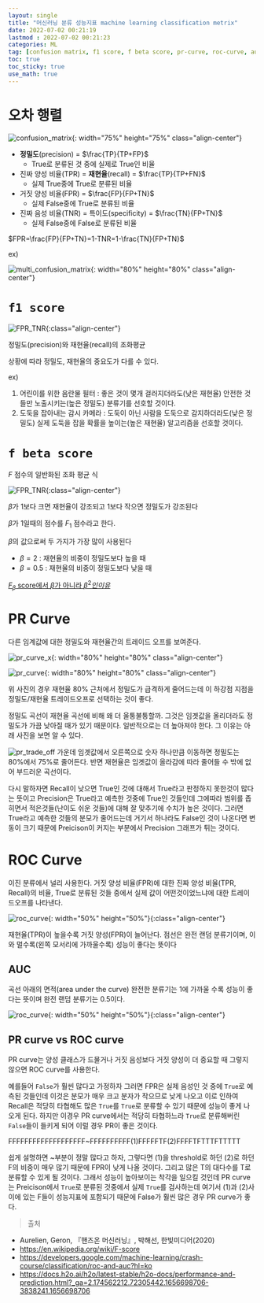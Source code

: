 ```yaml
---
layout: single
title: "머신러닝 분류 성능지표 machine learning classification metrix"
date: 2022-07-02 00:21:19
lastmod : 2022-07-02 00:21:23
categories: ML
tag: [confusion matrix, f1 score, f beta score, pr-curve, roc-curve, auc]
toc: true
toc_sticky: true
use_math: true
---
```


# **오차 행렬**

![confusion_matrix](../../../assets/images/ai/confusion_matrix.jpg){: width="75%" height="75%" class="align-center"}

 - **정밀도**(precision) = $\frac{TP}{TP+FP}$
   - True로 분류된 것 중에 실제로 True인 비율
 - 진짜 양성 비율(TPR) = **재현율**(recall) = $\frac{TP}{TP+FN}$
   - 실제 True중에 True로 분류된 비율
 - 거짓 양성 비율(FPR) = $\frac{FP}{FP+TN}$
   - 실제 False중에 True로 분류된 비율
 - 진짜 음성 비율(TNR) = 특이도(specificity) = $\frac{TN}{FP+TN}$
   - 실제 False중에 False로 분류된 비율

$FPR=\frac{FP}{FP+TN}=1-TNR=1-\frac{TN}{FP+TN}$

ex)

![multi_confusion_matrix](../../../assets/images/ai/multi_ConfusionMatrix.png){: width="80%" height="80%" class="align-center"}

# **`f1 score`**

![FPR_TNR](../../../assets/images/ai/FPR_TNR.svg){:class="align-center"}

정밀도(precision)와 재현율(recall)의 조화평균

상황에 따라 정밀도, 재현율의 중요도가 다를 수 있다.

ex) 
1. 어린이를 위한 음란물 필터 : 좋은 것이 몇개 걸러지더라도(낮은 재현율) 안전한 것들만 노출시키는(높은 정밀도) 분류기를 선호할 것이다.
2. 도둑을 잡아내는 감시 카메라 : 도둑이 아닌 사람을 도둑으로 감지하더라도(낮은 정밀도) 실제 도둑을 잡을 확률을 높이는(높은 재현율) 알고리즘을 선호할 것이다.

# **`f beta score`**
$F$ 점수의 일반화된 조화 평균 식

![FPR_TNR](../../../assets/images/ai/f_beta_1.svg){:class="align-center"}

$\beta$가 1보다 크면 재현율이 강조되고 1보다 작으면 정밀도가 강조된다

$\beta$가 1일때의 점수를 $F_{1}$ 점수라고 한다.

$\beta$의 값으로써 두 가지가 가장 많이 사용된다
 - $\beta=2$ : 재현율의 비중이 정밀도보다 높을 때
 - $\beta=0.5$ : 재현율의 비중이 정밀도보다 낮을 때

[$F_{\beta}$ score에서 $\beta$가 아니라 $\beta^{2}인 이유$](https://stats.stackexchange.com/questions/221997/why-f-beta-score-define-beta-like-that)

# **PR Curve**
다른 임계값에 대한 정밀도와 재현율간의 트레이드 오프를 보여준다.

![pr_curve_x](../../../assets/images/ai/pr_curve_x.png){: width="80%" height="80%" class="align-center"}

![pr_curve](../../../assets/images/ai/pr_curve.png){: width="80%" height="80%" class="align-center"}

위 사진의 경우 재현율 80% 근처에서 정밀도가 급격하게 줄어드는데 이 하강점 지점을 정밀도/재현율 트레이드오프로 선택하는 것이 좋다.

정밀도 곡선이 재현율 곡선에 비해 왜 더 울퉁불퉁할까. 그것은 임곗값을 올리더라도 정밀도가 가끔 낮아질 때가 있기 때문이다. 일반적으로는 더 높아져야 한다. 그 이유는 아래 사진을 보면 알 수 있다.

![pr_trade_off](../../../assets/images/ai/pr_trade_off.png)
가운데 임곗값에서 오른쪽으로 숫자 하나만큼 이동하면 정밀도는 80%에서 75%로 줄어든다. 반면 재현율은 임곗값이 올라감에 따라 줄어들 수 밖에 없어 부드러운 곡선이다.

다시 말하자면 Recall이 낮으면 True인 것에 대해서 True라고 판정하지 못한것이 많다는 뜻이고 Precision은 True라고 예측한 것중에 True인 것들인데 그에따라 범위를 좁히면서 적은것들(난이도 쉬운 것들)에 대해 잘 맞추기에 수치가 높은 것이다. 그러면 True라고 예측한 것들의 분모가 줄어드는데 거기서 하나라도 False인 것이 나온다면 변동이 크기 때문에 Preicison이 커지는 부분에서 Precision 그래프가 튀는 것이다.

# **ROC Curve**
이진 분류에서 널리 사용한다. 거짓 양성 비율(FPR)에 대한 진짜 양성 비율(TPR, Recall)의 비율, True로 분류된 것들 중에서 실제 값이 어떤것이었느냐에 대한 트레이드오프를 나타낸다.


![roc_curve](../../../assets/images/ai/roc_curve.png){: width="50%" height="50%"}{:class="align-center"}

재현율(TPR)이 높을수록 거짓 양성(FPR)이 늘어난다. 점선은 완전 랜덤 분류기이며, 이와 멀수록(왼쪽 모서리에 가까울수록) 성능이 좋다는 뜻이다

## **AUC**
곡선 아래의 면적(area under the curve) 완전한 분류기는 1에 가까울 수록 성능이 좋다는 뜻이며 완전 랜덤 분류기는 0.5이다.

![roc_curve](../../../assets/images/ai/roc_curve_google.svg){: width="50%" height="50%"}{:class="align-center"}

## **PR curve vs ROC curve**
PR curve는 양성 클래스가 드물거나 거짓 음성보다 거짓 양성이 더 중요할 때 그렇지 않으면 ROC curve를 사용한다. 

예를들어 `False`가 훨씬 많다고 가정하자 그러면 FPR은 실제 음성인 것 중에 `True`로 예측된 것들인데 이것은 분모가 매우 크고 분자가 작으므로 낮게 나오고 이로 인하여 Recall은 적당히 타협해도 많은 `True`를 `True`로 분류할 수 있기 때문에 성능이 좋게 나오게 된다. 하지만 이경우 PR curve에서는 적당히 타협하느라 `True`로 분류해버린 `False`들이 들키게 되어 이럴 경우 PR이 좋은 것이다.

FFFFFFFFFFFFFFFFFFF~FFFFFFFFFF(1)FFFFFTF(2)FFFFTFTTTFTTTTT

쉽게 설명하면 ~부분이 정말 많다고 하자, 그렇다면 (1)을 threshold로 하던 (2)로 하던 F의 비중이 매우 많기 때문에 FPR이 낮게 나올 것이다. 그리고 많은 T의 대다수를 T로 분류할 수 있게 될 것이다. 그래서 성능이 높아보이는 착각을 일으킬 것인데 PR curve는 Preicison에서 `True`로 분류된 것중에서 실제 `True`를 검사하는데 여기서 (1)과 (2)사이에 있는 F들이 성능지표에 포함되기 때문에 False가 훨씬 많은 경우 PR curve가 좋다.

> 출처
 - Aurelien, Geron, 『핸즈온 머신러닝』, 박해선, 한빛미디어(2020)
 - https://en.wikipedia.org/wiki/F-score
 - https://developers.google.com/machine-learning/crash-course/classification/roc-and-auc?hl=ko
 - https://docs.h2o.ai/h2o/latest-stable/h2o-docs/performance-and-prediction.html?_ga=2.174562212.72305442.1656698706-3838241.1656698706